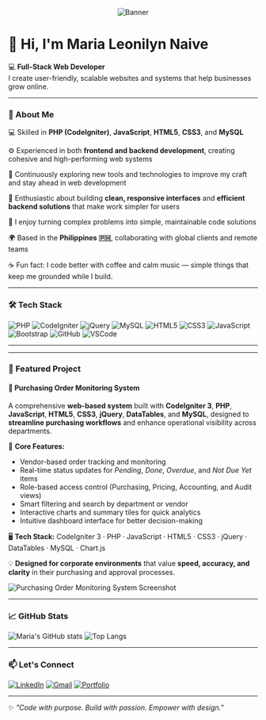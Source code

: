 <div align="center">
  
![Banner](https://capsule-render.vercel.app/api?type=soft&color=0:0f2027,100:2c5364&height=180&section=header&text=Maria%20Leonilyn%20Naive%20👩🏻‍💻&fontSize=36&fontColor=fff&animation=fadeIn&desc=Full-Stack%20Web%20Developer%20|%20Building%20user-friendly,%20scalable%20web%20systems&descAlignY=75)

</div>

# 👋 Hi, I'm Maria Leonilyn Naive  

💻 **Full-Stack Web Developer**  
I create user-friendly, scalable websites and systems that help businesses grow online.  

---

### 🌟 About Me
💻 Skilled in **PHP (CodeIgniter)**, **JavaScript**, **HTML5**, **CSS3**, and **MySQL**

⚙️ Experienced in both **frontend and backend development**, creating cohesive and high-performing web systems

🎨 Continuously exploring new tools and technologies to improve my craft and stay ahead in web development

🧠 Enthusiastic about building **clean, responsive interfaces** and **efficient backend solutions** that make work simpler for users

🧩 I enjoy turning complex problems into simple, maintainable code solutions

🌍 Based in the **Philippines 🇵🇭**, collaborating with global clients and remote teams

☕ Fun fact: I code better with coffee and calm music — simple things that keep me grounded while I build.
 
---

### 🛠️ Tech Stack  

![PHP](https://img.shields.io/badge/PHP-777BB4?style=for-the-badge&logo=php&logoColor=white)
![CodeIgniter](https://img.shields.io/badge/CodeIgniter-EF4223?style=for-the-badge&logo=codeigniter&logoColor=white)
![jQuery](https://img.shields.io/badge/jQuery-0769AD?style=for-the-badge&logo=jquery&logoColor=white)
![MySQL](https://img.shields.io/badge/MySQL-005C84?style=for-the-badge&logo=mysql&logoColor=white)
![HTML5](https://img.shields.io/badge/HTML5-E34F26?style=for-the-badge&logo=html5&logoColor=white)
![CSS3](https://img.shields.io/badge/CSS3-1572B6?style=for-the-badge&logo=css3&logoColor=white)
![JavaScript](https://img.shields.io/badge/JavaScript-F7DF1E?style=for-the-badge&logo=javascript&logoColor=black)
![Bootstrap](https://img.shields.io/badge/Bootstrap-563D7C?style=for-the-badge&logo=bootstrap&logoColor=white)
![GitHub](https://img.shields.io/badge/GitHub-181717?style=for-the-badge&logo=github&logoColor=white)
![VSCode](https://img.shields.io/badge/VSCode-0078D4?style=for-the-badge&logo=visual-studio-code&logoColor=white)

---

---

### 📂 Featured Project  

#### 🔹 **Purchasing Order Monitoring System**  
<!-- [🖥️ Live Demo (Internal Access)](http://172.16.161.152/po_monitoring/PO_ctrl/Po_monitoring) -->

A comprehensive **web-based system** built with **CodeIgniter 3**, **PHP**, **JavaScript**, **HTML5**, **CSS3**, **jQuery**, **DataTables**, and **MySQL**, designed to **streamline purchasing workflows** and enhance operational visibility across departments.  

🧩 **Core Features:**  
- Vendor-based order tracking and monitoring  
- Real-time status updates for *Pending*, *Done*, *Overdue*, and *Not Due Yet* items  
- Role-based access control (Purchasing, Pricing, Accounting, and Audit views)  
- Smart filtering and search by department or vendor  
- Interactive charts and summary tiles for quick analytics  
- Intuitive dashboard interface for better decision-making  

🖥️ **Tech Stack:** CodeIgniter 3 · PHP · JavaScript · HTML5 · CSS3 · jQuery · DataTables · MySQL · Chart.js  

💡 **Designed for corporate environments** that value **speed, accuracy, and clarity** in their purchasing and approval processes.  

![Purchasing Order Monitoring System Screenshot](https://github.com/mariadevhub/mariadevhub/blob/main/PO-monitoring.png)

---

### 📈 GitHub Stats  

![Maria's GitHub stats](https://github-readme-stats.vercel.app/api?username=mariadevhub&show_icons=true&theme=tokyonight)
![Top Langs](https://github-readme-stats.vercel.app/api/top-langs/?username=mariadevhub&layout=compact&theme=tokyonight)

---

### 📫 Let's Connect  

[![LinkedIn](https://img.shields.io/badge/LinkedIn-0077B5?style=for-the-badge&logo=linkedin&logoColor=white)](https://linkedin.com/in/YOURUSERNAME)
[![Gmail](https://img.shields.io/badge/Email-D14836?style=for-the-badge&logo=gmail&logoColor=white)](mailto:YOUR@EMAIL.COM)
[![Portfolio](https://img.shields.io/badge/Portfolio-000000?style=for-the-badge&logo=web&logoColor=white)](https://yourportfolio.link)

---

✨ *"Code with purpose. Build with passion. Empower with design."*
